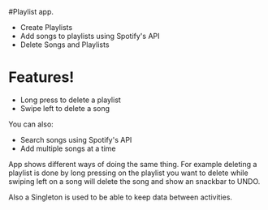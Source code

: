 

#Playlist app.

  - Create Playlists
  - Add songs to playlists using Spotify's API
  - Delete Songs and Playlists

# Features!

  - Long press to delete a playlist
  - Swipe left to delete a song


You can also:
  - Search songs using Spotify's API
  - Add multiple songs at a time
  

App shows different ways of doing the same thing. For example deleting a playlist is done by long pressing on the playlist you want to delete while swiping left on a song will delete the song and show an snackbar to UNDO.

Also a Singleton is used to be able to keep data between activities.

